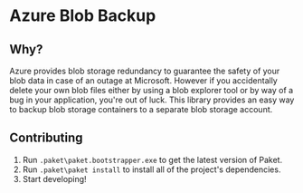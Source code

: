 # Azure Blob Backup

## Why?

Azure provides blob storage redundancy to guarantee the safety of your blob data in case of an outage at Microsoft. However if you accidentally delete your own blob files either by using a blob explorer tool or by way of a bug in your application, you're out of luck. This library provides an easy way to backup blob storage containers to a separate blob storage account.

## Contributing

1. Run `.paket\paket.bootstrapper.exe` to get the latest version of Paket.
2. Run `.paket\paket install` to install all of the project's dependencies.
3. Start developing!